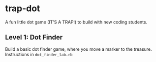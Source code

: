 # trap-dot
A fun little dot game (IT'S A TRAP!) to build with new coding students.


## Level 1: Dot Finder
Build a basic dot finder game, where you move a marker to the treasure.
Instructions in `dot_finder_lab.rb`
